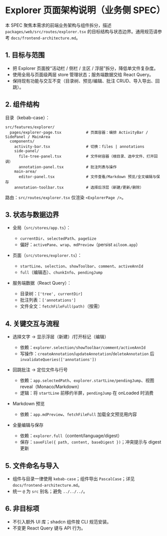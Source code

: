 # Explorer 页面架构说明（业务侧 SPEC）

本 SPEC 聚焦本需求的前端业务架构与组件拆分，描述 `packages/web/src/routes/explorer.tsx` 的目标结构与状态边界。通用规范请参考 `docs/frontend-architecture.md`。

## 1. 目标与范围

- 把 Explorer 页面按“活动栏 / 侧栏 / 主区 / 浮层”拆分，降低单文件复杂度。
- 使用全局与页面级两层 store 管理状态；服务端数据交给 React Query。
- 保持现有功能与交互不变（目录树、预览/编辑、批注 CRUD、导入导出、回跳）。

## 2. 组件结构

目录（kebab-case）：

```
src/features/explorer/
  pages/explorer-page.tsx           # 页面容器：编排 ActivityBar / SidePanel / MainArea
  components/
    activity-bar.tsx                # 切换：files | annotations
    side-panel/
      file-tree-panel.tsx           # 文件树容器（根目录、选中文件、打开回调）
      annotation-panel.tsx          # 批注列表与操作
    main-area/
      editor-panel.tsx              # 文件查看/Markdown 预览/全文编辑与保存
    annotation-toolbar.tsx          # 选择后浮层（新建/更新/删除）
```

路由：`src/routes/explorer.tsx` 仅渲染 `<ExplorerPage />`。

## 3. 状态与数据边界

- 全局（`src/stores/app.ts`）：
  - `currentDir`、`selectedPath`、`pageSize`
  - 偏好：`activePane`、`wrap`、`mdPreview`（persist `ailoom.app`）

- 页面（`src/stores/explorer.ts`）：
  - `startLine`、`selection`、`showToolbar`、`comment`、`activeAnnId`
  - `full`（编辑态）、`chunkInfo`、`pendingJump`

- 服务端数据（React Query）：
  - 目录树：`['tree', currentDir]`
  - 批注列表：`['annotations']`
  - 文件全文：`fetchFileFull(path)`（按需）

## 4. 关键交互与流程

- 选择文字 → 显示浮层（新建）/打开标记（编辑）
  - 依赖：`explorer.selection/showToolbar/comment/activeAnnId`
  - 写操作：`createAnnotation`/`updateAnnotation`/`deleteAnnotation` 后 `invalidateQueries(['annotations'])`

- 回跳批注 → 定位文件与行号
  - 依赖：`app.selectedPath`、`explorer.startLine/pendingJump`、视图 reveal（Monaco/Markdown）
  - 逻辑：将 `startLine` 前移约半屏，`pendingJump` 在 onLoaded 时消费

- Markdown 预览
  - 依赖：`app.mdPreview`、`fetchFileFull` 加载全文预览用内容

- 全量编辑与保存
  - 依赖：`explorer.full`（content/language/digest）
  - 保存：`saveFile({ path, content, baseDigest })`；冲突提示与 digest 更新

## 5. 文件命名与导入

- 组件与目录一律使用 `kebab-case`；组件导出 `PascalCase`；详见 `docs/frontend-architecture.md`。
- 统一 `@` 为 `src` 别名；避免 `../../../`。

## 6. 非目标项

- 不引入额外 UI 库；shadcn 组件按 CLI 规范安装。
- 不变更 React Query 键与 API 行为。

